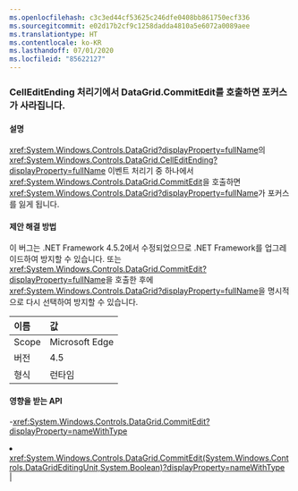 ```yaml
---
ms.openlocfilehash: c3c3ed44cf53625c246dfe0408bb861750ecf336
ms.sourcegitcommit: e02d17b2cf9c1258dadda4810a5e6072a0089aee
ms.translationtype: HT
ms.contentlocale: ko-KR
ms.lasthandoff: 07/01/2020
ms.locfileid: "85622127"
---
```

### <a name="calling-datagridcommitedit-from-a-celleditending-handler-drops-focus"></a>CellEditEnding 처리기에서 DataGrid.CommitEdit를 호출하면 포커스가 사라집니다.

#### <a name="details"></a>설명

<xref:System.Windows.Controls.DataGrid?displayProperty=fullName>의 <xref:System.Windows.Controls.DataGrid.CellEditEnding?displayProperty=fullName> 이벤트 처리기 중 하나에서 <xref:System.Windows.Controls.DataGrid.CommitEdit>을 호출하면 <xref:System.Windows.Controls.DataGrid?displayProperty=fullName>가 포커스를 잃게 됩니다.

#### <a name="suggestion"></a>제안 해결 방법

이 버그는 .NET Framework 4.5.2에서 수정되었으므로 .NET Framework를 업그레이드하여 방지할 수 있습니다. 또는 <xref:System.Windows.Controls.DataGrid.CommitEdit?displayProperty=fullName>을 호출한 후에 <xref:System.Windows.Controls.DataGrid?displayProperty=fullName>을 명시적으로 다시 선택하여 방지할 수 있습니다.

| 이름    | 값       |
|:--------|:------------|
| Scope   |Microsoft Edge|
|버전|4.5|
|형식|런타임

#### <a name="affected-apis"></a>영향을 받는 API

-<xref:System.Windows.Controls.DataGrid.CommitEdit?displayProperty=nameWithType></li><li><xref:System.Windows.Controls.DataGrid.CommitEdit(System.Windows.Controls.DataGridEditingUnit,System.Boolean)?displayProperty=nameWithType></li></ul>|
